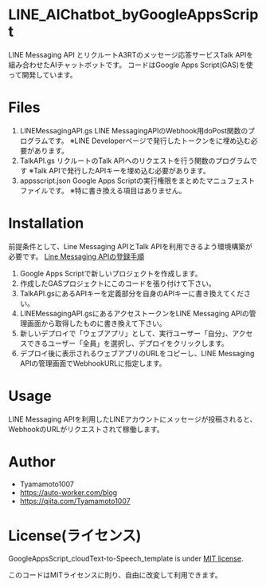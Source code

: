 # LINE_AIChatbot_byGoogleAppsScript
LINE Messaging API とリクルートA3RTのメッセージ応答サービスTalk APIを組み合わせたAIチャットボットです。
コードはGoogle Apps Script(GAS)を使って開発しています。

# Files

1. LINEMessagingAPI.gs
LINE MessagingAPIのWebhook用doPost関数のプログラムです。
※LINE Developerページで発行したトークンをに埋め込む必要があります。
2. TalkAPI.gs
リクルートのTalk APIへのリクエストを行う関数のプログラムです
※Talk APIで発行したAPIキーを埋め込む必要があります。
3. appsscript.json
Google Apps Scriptの実行権限をまとめたマニュフェストファイルです。
※特に書き換える項目はありません。

# Installation

前提条件として、Line Messaging APIとTalk APIを利用できるよう環境構築が必要です。
[Line Messaging APIの登録手順](https://auto-worker.com/blog/?p=5117)

1. Google Apps Scriptで新しいプロジェクトを作成します。
2. 作成したGASプロジェクトにこのコードを張り付けて下さい。
3. TalkAPI.gsにあるAPIキーを定義部分を自身のAPIキーに書き換えてください。
4. LINEMessagingAPI.gsにあるアクセストークンをLINE Messaging APIの管理画面から取得したものに書き換えて下さい。
5. 新しいデプロイで「ウェブアプリ」として、実行ユーザー「自分」、アクセスできるユーザー「全員」を選択し、デプロイをクリックします。
6. デプロイ後に表示されるウェブアプリのURLをコピーし、LINE Messaging APIの管理画面でWebhookURLに指定します。
 
# Usage
 
LINE Messaging APIを利用したLINEアカウントにメッセージが投稿されると、WebhookのURLがリクエストされて稼働します。
 
# Author
 
* Tyamamoto1007
* https://auto-worker.com/blog
* https://qiita.com/Tyamamoto1007
 
# License(ライセンス)
 
GoogleAppsScript_cloudText-to-Speech_template is under [MIT license](https://en.wikipedia.org/wiki/MIT_License).

このコードはMITライセンスに則り、自由に改変して利用できます。
